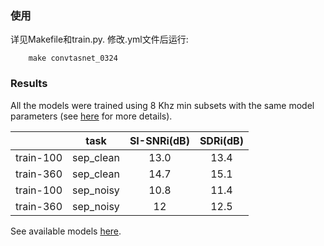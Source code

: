 
### 使用

详见Makefile和train.py. 修改.yml文件后运行:
```
    make convtasnet_0324
```

### Results 

All the models were trained using 8 Khz min subsets with the same model
parameters (see [here](./local/conf.yml) for more details).


|         |   task     |SI-SNRi(dB) | SDRi(dB)|
|:---------:|:---------:|:---------:|:-------:|
| train-100 | sep_clean |    13.0   |  13.4   |
| train-360 | sep_clean |   14.7    |  15.1   |
| train-100 | sep_noisy |   10.8    |  11.4   |
| train-360 | sep_noisy |    12     |  12.5   |

See available models [here](https://huggingface.co/models?filter=asteroid).